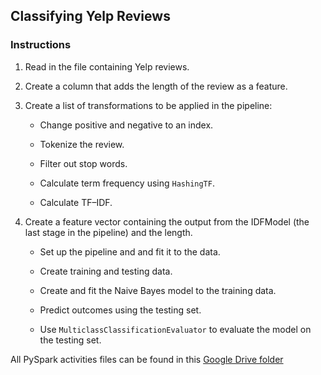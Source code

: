 ## Classifying Yelp Reviews

### Instructions

1. Read in the file containing Yelp reviews.

2. Create a column that adds the length of the review as a feature.

3. Create a list of transformations to be applied in the pipeline:

   * Change positive and negative to an index.

   * Tokenize the review.

   * Filter out stop words.

   * Calculate term frequency using `HashingTF`.

   * Calculate TF–IDF.

4. Create a feature vector containing the output from the IDFModel (the last stage in the pipeline) and the length.

   * Set up the pipeline and and fit it to the data.

   * Create training and testing data.

   * Create and fit the Naive Bayes model to the training data.

   * Predict outcomes using the testing set.

   * Use `MulticlassClassificationEvaluator` to evaluate the model on the testing set.

All PySpark activities files can be found in this [Google Drive folder](https://drive.google.com/drive/folders/1pID_jppPd8CLGBVa6ZVVuSOXiNjPnQBU?usp=sharing)